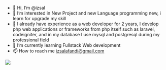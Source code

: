 - 👋 Hi, I’m @izsal
- 👀 I’m interested in New Project and new Language programming new, i learn for upgrade my skill
- 👀 I already have experience as a web developer for 2 years, I develop php web applications or frameworks from php itself such as laravel, codeigniter, and in my database I use mysql and postgresql during my professional field
- 🌱 I’m currently learning Fullstack Web development
- 📫 How to reach me izsalafandi@gmail.com


<img src="https://github-readme-stats.vercel.app/api?username=izsal&&show_icons=true&title_color=ffffff&icon_color=bb2acf&text_color=daf7dc&bg_color=151515">

<!---
izsal/izsal is a ✨ special ✨ repository because its `README.md` (this file) appears on your GitHub profile.
You can click the Preview link to take a look at your changes.
--->
